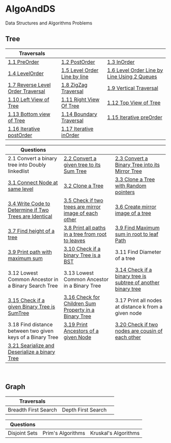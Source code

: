 # AlgoAndDS
Data Structures and Algorithms Problems
## Tree
|  Traversals       |              |          |
|-------------------|--------------|----------|                                           
|[1.1 PreOrder](src/com/example/ds/tree/traversal/Traversal.java)|[1.2 PostOrder](src/com/example/ds/tree/traversal/Traversal.java)|[1.3 InOrder](src/com/example/ds/tree/traversal/Traversal.java)|
|[1.4 LevelOrder](src/com/example/ds/tree/traversal/Traversal.java)|[1.5 Level Order Line by line](src/com/example/ds/tree/traversal/Traversal.java)|[1.6 Level Order Line by Line Using 2 Queues](src/com/example/ds/tree/traversal/Traversal.java)|
|[1.7 Reverse Level Order Traversal](src/com/example/ds/tree/traversal/Traversal.java)|[1.8 ZigZag Traversal](src/com/example/ds/tree/traversal/Traversal.java)|[1.9 Vertical Traversal](src/com/example/ds/tree/traversal/Traversal.java)|
|[1.10 Left View of Tree](src/com/example/ds/tree/traversal/Traversal.java)|[1.11 Right View Of Tree](src/com/example/ds/tree/traversal/Traversal.java)|[1.12 Top View of Tree](src/com/example/ds/tree/traversal/Traversal.java)|
|[1.13 Bottom view of Tree](src/com/example/ds/tree/traversal/Traversal.java)|[1.14 Boundary Traversal](src/com/example/ds/tree/traversal/Traversal.java)|[1.15 Iterative preOrder](src/com/example/ds/tree/traversal/Traversal.java)|
|[1.16 Iterative postOrder](src/com/example/ds/tree/traversal/Traversal.java)|[1.17 Iterative inOrder](src/com/example/ds/tree/traversal/Traversal.java)||


|<b>Questions</b> |	  	 |		|
|-----------------|------|----|
|2.1 Convert a binary tree into Doubly linkedlist|[2.2 Convert a given tree to its Sum Tree](src/com/example/ds/tree/problems/ConvertToSumTree.java)|[2.3 Convert a Binary Tree into its Mirror Tree](src/com/example/ds/tree/problems/MirrorTree.java)| 
|[3.1 Connect Node at same level](src/com/example/ds/tree/problems/ConnectNodes.java)|[3.2 Clone a Tree](src/com/example/ds/tree/problems/CloneTree.java)|[3.3 Clone a Tree with Random pointers](src/com/example/ds/tree/problems/TreeWithRandomPointers.java)|
|[3.4 Write Code to Determine if Two Trees are Identical](src/com/example/ds/tree/problems/IdenticalTree.java)|[3.5 Check if two trees are mirror image of each other](src/com/example/ds/tree/problems/MirrorTree.java)|[3.6 Create mirror image of a tree](src/com/example/ds/tree/problems/MirrorTree.java)|				
|[3.7 Find height of a tree](src/com/example/ds/tree/problems/HeightOfATree.java)|[3.8 Print all paths in a tree from root to leaves](src/com/example/ds/tree/problems/PathFromRootToLeaf.java)|[3.9 Find Maximum sum in root to leaf Path](src/com/example/ds/tree/problems/MaxSumPath.java)|				
|[3.9 Print path with maximum sum](src/com/example/ds/tree/problems/MaxSumPath.java)|[3.10 Check if a binary Tree is a BST](src/com/example/ds/tree/problems/CheckIfTreeIsBST.java)|3.11 Find Diameter of a tree|				
|3.12 Lowest Common Ancestor in a Binary Search Tree|3.13 Lowest Common Ancestor in a Binary Tree|[3.14 Check if a binary tree is subtree of another binary tree](src/com/example/ds/tree/problems/)| 				
|[3.15 Check if a given Binary Tree is SumTree](src/com/example/ds/tree/problems/SumTree.java)|[3.16 Check for Children Sum Property in a Binary Tree](src/com/example/ds/tree/problems/ChildrenSumProperty.java)|3.17 Print all nodes at distance k from a given node|				
|3.18 Find distance between two given keys of a Binary Tree|[3.19 Print Ancestors of a given Node](src/com/example/ds/tree/problems/AllAncestors.java)|[3.20 Check if two nodes are cousin of each other](src/com/example/ds/tree/problems/CheckForCousin.java)|				
|[3.21 Searialize and Deserialize a binary Tree](src/com/example/ds/tree/problems/TreeSerialization.java)|||		

<BR />

## Graph

|Traversals |     |     |
|-----------|-----|-----|
| Breadth First Search| Depth First Search|

|Questions |   |    |
|----------|---|----|
|Disjoint Sets|Prim's Algorithms|Kruskal's Algorithms|
